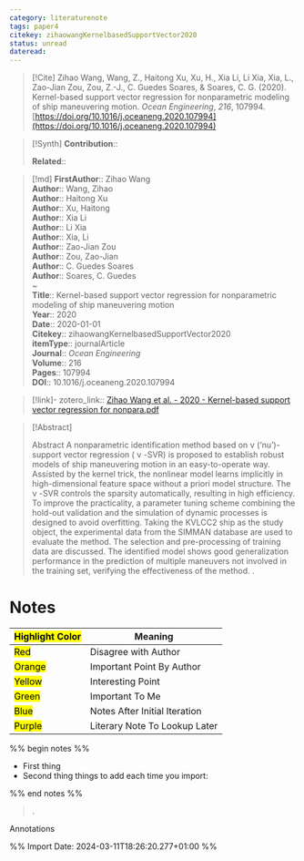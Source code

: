 ```yaml
---
category: literaturenote
tags: paper4
citekey: zihaowangKernelbasedSupportVector2020
status: unread
dateread:
---
```


> [!Cite]
> Zihao Wang, Wang, Z., Haitong Xu, Xu, H., Xia Li, Li Xia, Xia, L., Zao-Jian Zou, Zou, Z.-J., C. Guedes Soares, & Soares, C. G. (2020). Kernel-based support vector regression for nonparametric modeling of ship maneuvering motion. _Ocean Engineering_, _216_, 107994. [https://doi.org/10.1016/j.oceaneng.2020.107994](https://doi.org/10.1016/j.oceaneng.2020.107994)

>[!Synth]
>**Contribution**:: 
>
>**Related**:: 
>

>[!md]
> **FirstAuthor**:: Zihao Wang  
> **Author**:: Wang, Zihao  
> **Author**:: Haitong Xu  
> **Author**:: Xu, Haitong  
> **Author**:: Xia Li  
> **Author**:: Li Xia  
> **Author**:: Xia, Li  
> **Author**:: Zao-Jian Zou  
> **Author**:: Zou, Zao-Jian  
> **Author**:: C. Guedes Soares  
> **Author**:: Soares, C. Guedes  
~    
> **Title**:: Kernel-based support vector regression for nonparametric modeling of ship maneuvering motion  
> **Year**:: 2020  
> **Date**:: 2020-01-01  
> **Citekey**:: zihaowangKernelbasedSupportVector2020  
> **itemType**:: journalArticle  
> **Journal**:: *Ocean Engineering*  
> **Volume**:: 216   
> **Pages**:: 107994  
> **DOI**:: 10.1016/j.oceaneng.2020.107994    

> [!link]-
> zotero_link:: [Zihao Wang et al. - 2020 - Kernel-based support vector regression for nonpara.pdf](zotero://select/library/items/629T8KNU)


> [!Abstract]
>
> Abstract   A nonparametric identification method based on    ν   (‘nu’)-support vector regression (   ν   -SVR) is proposed to establish robust models of ship maneuvering motion in an easy-to-operate way. Assisted by the kernel trick, the nonlinear model learns implicitly in high-dimensional feature space without a priori model structure. The    ν   -SVR controls the sparsity automatically, resulting in high efficiency. To improve the practicality, a parameter tuning scheme combining the hold-out validation and the simulation of dynamic processes is designed to avoid overfitting. Taking the KVLCC2 ship as the study object, the experimental data from the SIMMAN database are used to evaluate the method. The selection and pre-processing of training data are discussed. The identified model shows good generalization performance in the prediction of multiple maneuvers not involved in the training set, verifying the effectiveness of the method.
>.
> 
# Notes

| <mark class="hltr-grey">Highlight Color</mark> | Meaning                       |
| ---------------------------------------------- | ----------------------------- |
| <mark class="hltr-red">Red</mark>              | Disagree with Author          |
| <mark class="hltr-orange">Orange</mark>        | Important Point By Author     |
| <mark class="hltr-yellow">Yellow</mark>        | Interesting Point             |
| <mark class="hltr-green">Green</mark>          | Important To Me               |
| <mark class="hltr-blue">Blue</mark>            | Notes After Initial Iteration |
| <mark class="hltr-purple">Purple</mark>        | Literary Note To Lookup Later |

%% begin notes %%
- First thing
- Second thing
things to add each time you import:

%% end notes %%

>.
 
 Annotations


%% Import Date: 2024-03-11T18:26:20.277+01:00 %%
